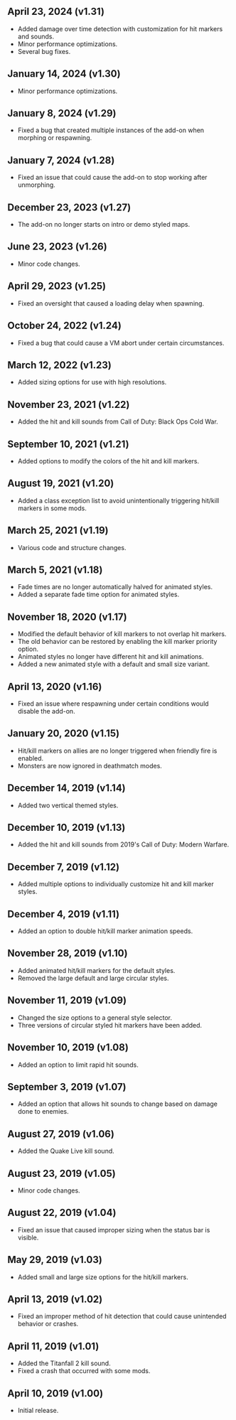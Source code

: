 ## April 23, 2024 (v1.31)
- Added damage over time detection with customization for hit markers and sounds.
- Minor performance optimizations.
- Several bug fixes.

## January 14, 2024 (v1.30)
- Minor performance optimizations.

## January 8, 2024 (v1.29)
- Fixed a bug that created multiple instances of the add-on when morphing or respawning.

## January 7, 2024 (v1.28)
- Fixed an issue that could cause the add-on to stop working after unmorphing.

## December 23, 2023 (v1.27)
- The add-on no longer starts on intro or demo styled maps.

## June 23, 2023 (v1.26)
- Minor code changes.

## April 29, 2023 (v1.25)
- Fixed an oversight that caused a loading delay when spawning.

## October 24, 2022 (v1.24)
- Fixed a bug that could cause a VM abort under certain circumstances.

## March 12, 2022 (v1.23)
- Added sizing options for use with high resolutions.

## November 23, 2021 (v1.22)
- Added the hit and kill sounds from Call of Duty: Black Ops Cold War.

## September 10, 2021 (v1.21)
- Added options to modify the colors of the hit and kill markers.

## August 19, 2021 (v1.20)
- Added a class exception list to avoid unintentionally triggering hit/kill markers in some mods.

## March 25, 2021 (v1.19)
- Various code and structure changes.

## March 5, 2021 (v1.18)
- Fade times are no longer automatically halved for animated styles.
- Added a separate fade time option for animated styles.

## November 18, 2020 (v1.17)
- Modified the default behavior of kill markers to not overlap hit markers.
- The old behavior can be restored by enabling the kill marker priority option.
- Animated styles no longer have different hit and kill animations.
- Added a new animated style with a default and small size variant.

## April 13, 2020 (v1.16)
- Fixed an issue where respawning under certain conditions would disable the add-on.

## January 20, 2020 (v1.15)
- Hit/kill markers on allies are no longer triggered when friendly fire is enabled.
- Monsters are now ignored in deathmatch modes.

## December 14, 2019 (v1.14)
- Added two vertical themed styles.

## December 10, 2019 (v1.13)
- Added the hit and kill sounds from 2019's Call of Duty: Modern Warfare.

## December 7, 2019 (v1.12)
- Added multiple options to individually customize hit and kill marker styles.

## December 4, 2019 (v1.11)
- Added an option to double hit/kill marker animation speeds.

## November 28, 2019 (v1.10)
- Added animated hit/kill markers for the default styles.
- Removed the large default and large circular styles.

## November 11, 2019 (v1.09)
- Changed the size options to a general style selector.
- Three versions of circular styled hit markers have been added.

## November 10, 2019 (v1.08)
- Added an option to limit rapid hit sounds.

## September 3, 2019 (v1.07)
- Added an option that allows hit sounds to change based on damage done to enemies.

## August 27, 2019 (v1.06)
- Added the Quake Live kill sound.

## August 23, 2019 (v1.05)
- Minor code changes.

## August 22, 2019 (v1.04)
- Fixed an issue that caused improper sizing when the status bar is visible.

## May 29, 2019 (v1.03)
- Added small and large size options for the hit/kill markers.

## April 13, 2019 (v1.02)
- Fixed an improper method of hit detection that could cause unintended behavior or crashes.

## April 11, 2019 (v1.01)
- Added the Titanfall 2 kill sound.
- Fixed a crash that occurred with some mods.

## April 10, 2019 (v1.00)
- Initial release.